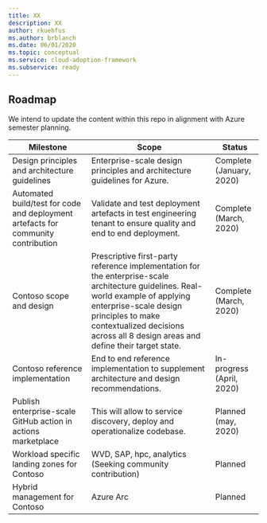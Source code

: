 ```yaml
---
title: XX
description: XX
author: rkuehfus
ms.author: brblanch
ms.date: 06/01/2020
ms.topic: conceptual
ms.service: cloud-adoption-framework
ms.subservice: ready
---
```


## Roadmap

We intend to update the content within this repo in alignment with Azure semester planning.

<!-- markdownlint-disable MD033 -->

| Milestone | Scope | Status |
|----------------------------------------------------------------------------------|-----------------------------------------------------------------------------------------------------------------------------------------------------------------------------------------------------------------------------------------------------|---------------------------|
| Design principles and architecture guidelines | Enterprise-scale design principles and architecture guidelines for Azure. | Complete (January, 2020) |
| Automated build/test for code and deployment artefacts for community contribution | Validate and test deployment artefacts in test engineering tenant to ensure quality and end to end deployment. | Complete (March, 2020) |
| Contoso scope and design | Prescriptive first-party reference implementation for the enterprise-scale architecture guidelines. Real-world example of applying enterprise-scale design principles to make contextualized decisions across all 8 design areas and define their target state. | Complete (March, 2020) |
| Contoso reference implementation | End to end reference implementation to supplement architecture and design recommendations. | In-progress (April, 2020) |
| Publish enterprise-scale GitHub action in actions marketplace | This will allow to service discovery, deploy and operationalize codebase. | Planned (may, 2020) |
| Workload specific landing zones for Contoso | WVD, SAP, hpc, analytics <br> (Seeking community contribution) |  Planned |
| Hybrid management for Contoso | Azure Arc | Planned |

<!-- markdownlint-enable MD033 -->
